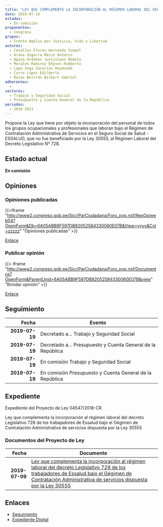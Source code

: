 ```yaml
---
title: "LEY QUE COMPLEMENTA LA INCORPORACIÓN AL RÉGIMEN LABORAL DEL DECRETO LEGISLATIVO N° 728 DE LOS TRABAJADORES DE ESSALUD BAJO EL RÉGIMEN DE CONTRATACIÓN ADMINISTRATIVA DE SERVICIOS, DISPUESTA POR LA LEY N° 30555"
date: 2019-07-19
estados: 
  - En comisión
proponentes: 
  - Congreso
grupos: 
  - Frente Amplio por Justicia, Vida y Libertad
autores: 
  - Cevallos Flores Hernando Ismael
  - Arana Zegarra Marco Antonio
  - Apaza Ordóñez Justiniano Rómulo
  - Morales Ramírez Edyson Humberto
  - Lapa Inga Zacarías Reymundo
  - Curro López Edilberto
  - Rozas Beltrán Wilbert Gabriel
adherentes: 
  - 
sectores: 
  - Trabajo y Seguridad Social
  - Presupuesto y Cuenta General de la República
periodos: 
  - 2016-2021
---
```


Propone la Ley que tiene por objeto la incorporación del personal de todos los grupos ocupacionales y profesionales que laboran bajo el Régimen de Contratación Administrativa de Servicios en el Seguro Social de Salud - ESSALUD, que no fue beneficiado por la Ley 30555, al Régimen Laboral del Decreto Legislativo N° 728.


## Estado actual

**En comisión**

## Opiniones

### Opiniones publicadas

{{<iframe "http://www2.congreso.gob.pe/Sicr/ParCiudadana/Foro_pvp.nsf/RepOpiweb04?OpenForm&Db=6A05ABB9F597DB82052584330060E07B&View=yyyy&Col=zzzzz" "Opiniones publicadas" >}}

[Enlace](http://www2.congreso.gob.pe/Sicr/ParCiudadana/Foro_pvp.nsf/RepOpiweb04?OpenForm&Db=6A05ABB9F597DB82052584330060E07B&View=yyyy&Col=zzzzz)
### Publicar opinión

{{< iframe "http://www2.congreso.gob.pe/Sicr/ParCiudadana/Foro_pvp.nsf/Documentos?OpenForm&ParentUnid=6A05ABB9F597DB82052584330060E07B&view" "Brindar opinión" >}}

[Enlace](http://www2.congreso.gob.pe/Sicr/ParCiudadana/Foro_pvp.nsf/Documentos?OpenForm&ParentUnid=6A05ABB9F597DB82052584330060E07B&view)

## Seguimiento

| Fecha | Evento |
|------:|--------|
| **2019-07-19** | Decretado a... Trabajo y Seguridad Social|
| **2019-07-19** | Decretado a... Presupuesto y Cuenta General de la República|
| **2019-07-19** | En comisión Trabajo y Seguridad Social|
| **2019-07-19** | En comisión Presupuesto y Cuenta General de la República|


## Expediente

Expediente del Proyecto de Ley 04547/2018-CR

Ley que complementa la incorporación al régimen laboral del decreto Legislativo 728 de los trabajadores de Essalud bajo el Gégimen de Contratación Administrativa de servicios dispuesta por la Ley 30555


### Documentos del Proyecto de Ley

| Fecha | Documento |
|------:|--------|
| **2019-07-09** | [Ley que complementa la incorporación al régimen laboral del decreto Legislativo 728 de los trabajadores de Essalud bajo el Gégimen de Contratación Administrativa de servicios dispuesta por la Ley 30555](http://www.leyes.congreso.gob.pe/Documentos/2016_2021/Proyectos_de_Ley_y_de_Resoluciones_Legislativas/PL0454720190710.pdf) |

## Enlaces 

- [Seguimiento](http://www2.congreso.gob.pe/Sicr/TraDocEstProc/CLProLey2016.nsf/f7fff46988ca05b1052578e100829cc7/bbd32bc98808c63605258433006e72e0?OpenDocument)
- [Expediente Digital](http://www2.congreso.gob.pe/Sicr/TraDocEstProc/CLProLey2016.nsf/f7fff46988ca05b1052578e100829cc7/bbd32bc98808c63605258433006e72e0?OpenDocument&Click=05257FB7005EB655.eb71d0cf91d8294e05256cdf006b5706/$Body/0.1C6C)
